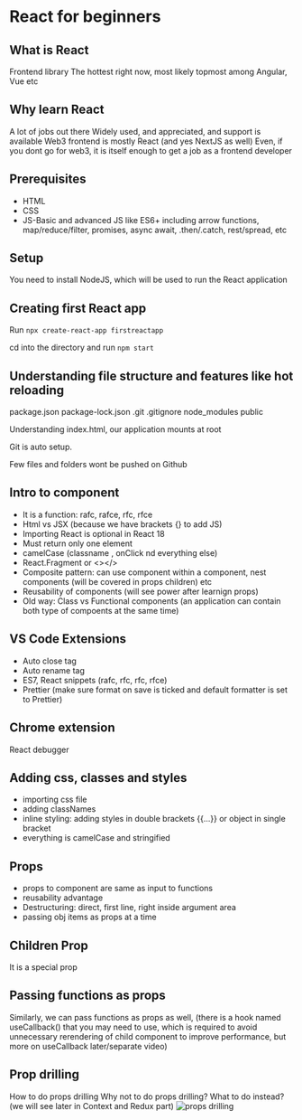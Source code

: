 # React for beginners

## What is React

Frontend library
The hottest right now, most likely topmost among Angular, Vue etc

## Why learn React

A lot of jobs out there
Widely used, and appreciated, and support is available
Web3 frontend is mostly React (and yes NextJS as well)
Even, if you dont go for web3, it is itself enough to get a job as a frontend developer

## Prerequisites

- HTML
- CSS
- JS-Basic and advanced JS like ES6+ including arrow functions, map/reduce/filter, promises, async await, .then/.catch, rest/spread, etc

## Setup

You need to install NodeJS, which will be used to run the React application

## Creating first React app

Run `npx create-react-app firstreactapp`

cd into the directory
and run `npm start`

## Understanding file structure and features like hot reloading

package.json
package-lock.json
.git
.gitignore
node_modules
public

Understanding index.html, our application mounts at root

Git is auto setup.

Few files and folders wont be pushed on Github

## Intro to component

- It is a function: rafc, rafce, rfc, rfce
- Html vs JSX (because we have brackets {} to add JS)
- Importing React is optional in React 18
- Must return only one element
- camelCase (classname , onClick nd everything else)
- React.Fragment or <></>
- Composite pattern: can use component within a component, nest components (will be covered in props children) etc
- Reusability of components (will see power after learnign props)
- Old way: Class vs Functional components (an application can contain both type of compoents at the same time)

## VS Code Extensions

- Auto close tag
- Auto rename tag
- ES7, React snippets (rafc, rfc, rfc, rfce)
- Prettier (make sure format on save is ticked and default formatter is set to Prettier)

## Chrome extension

React debugger

## Adding css, classes and styles

- importing css file
- adding classNames
- inline styling: adding styles in double brackets {{...}} or object in single bracket
- everything is camelCase and stringified

## Props

- props to component are same as input to functions
- reusability advantage
- Destructuring: direct, first line, right inside argument area
- passing obj items as props at a time

## Children Prop

It is a special prop

## Passing functions as props

Similarly, we can pass functions as props as well, (there is a hook named useCallback() that you may need to use, which is required to avoid unnecessary rerendering of child component to improve performance, but more on useCallback later/separate video)

## Prop drilling

How to do props drilling
Why not to do props drilling? What to do instead? (we will see later in Context and Redux part)
![props drilling](https://i.imgflip.com/7ksb6r.jpg)
